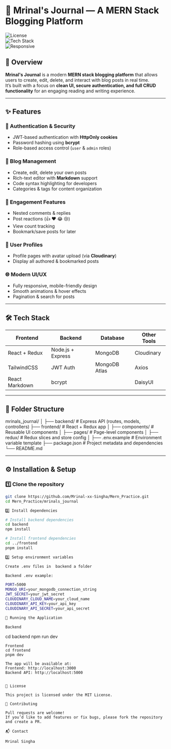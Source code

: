 # 📖 Mrinal's Journal — A MERN Stack Blogging Platform

![License](https://img.shields.io/badge/license-MIT-green)  
![Tech Stack](https://img.shields.io/badge/stack-MERN-blue)  
![Responsive](https://img.shields.io/badge/Responsive-Yes-success)

## 📌 Overview
**Mrinal's Journal** is a modern **MERN stack blogging platform** that allows users to create, edit, delete, and interact with blog posts in real time.  
It’s built with a focus on **clean UI, secure authentication, and full CRUD functionality** for an engaging reading and writing experience.

---

## ✨ Features

### 🔐 Authentication & Security
- JWT-based authentication with **HttpOnly cookies**
- Password hashing using **bcrypt**
- Role-based access control (`user` & `admin` roles)

### 📝 Blog Management
- Create, edit, delete your own posts
- Rich-text editor with **Markdown** support
- Code syntax highlighting for developers
- Categories & tags for content organization

### 💬 Engagement Features
- Nested comments & replies
- Post reactions (👍 ❤️ 😂 😢)
- View count tracking
- Bookmark/save posts for later

### 👤 User Profiles
- Profile pages with avatar upload (via **Cloudinary**)
- Display all authored & bookmarked posts

### 🌐 Modern UI/UX
- Fully responsive, mobile-friendly design
- Smooth animations & hover effects
- Pagination & search for posts

---

## 🛠 Tech Stack

| **Frontend**      | **Backend**     | **Database** | **Other Tools** |
|-------------------|-----------------|--------------|-----------------|
| React + Redux     | Node.js + Express | MongoDB      | Cloudinary      |
| TailwindCSS       | JWT Auth        | MongoDB Atlas | Axios           |
| React Markdown    | bcrypt          |              | DaisyUI         |

---

## 📂 Folder Structure
mrinals_journal/
│
├── backend/ # Express API (routes, models, controllers)
├── frontend/ # React + Redux app
│ ├── components/ # Reusable UI components
│ ├── pages/ # Page-level components
│ ├── redux/ # Redux slices and store config
│
├── .env.example # Environment variable template
├── package.json # Project metadata and dependencies
└── README.md

---

## ⚙️ Installation & Setup

### 1️⃣ Clone the repository
```bash
git clone https://github.com/Mrinal-xx-Singha/Mern_Practice.git
cd Mern_Practice/mrinals_journal

2️⃣ Install dependencies

# Install backend dependencies
cd backend
npm install

# Install frontend dependencies
cd ../frontend
pnpm install

3️⃣ Setup environment variables

Create .env files in  backend a folder

Backend .env example:

PORT=5000
MONGO_URI=your_mongodb_connection_string
JWT_SECRET=your_jwt_secret
CLOUDINARY_CLOUD_NAME=your_cloud_name
CLOUDINARY_API_KEY=your_api_key
CLOUDINARY_API_SECRET=your_api_secret

🚀 Running the Application

Backend

```
cd backend
npm run dev
```
Frontend
cd frontend
pnpm dev

The app will be available at:
Frontend: http://localhost:3000
Backend API: http://localhost:5000


📜 License

This project is licensed under the MIT License.

🤝 Contributing

Pull requests are welcome!
If you’d like to add features or fix bugs, please fork the repository and create a PR.

📬 Contact

Mrinal Singha

